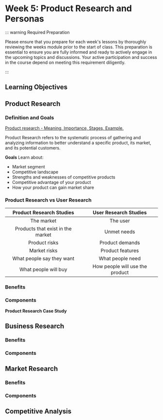 # Week 5: Product Research and Personas

::: warning Required Preparation

Please ensure that you prepare for each week's lessons by thoroughly reviewing the weeks module prior to the start of class. This preparation is essential to ensure you are fully informed and ready to actively engage in the upcoming topics and discussions. Your active participation and success in the course depend on meeting this requirement diligently.

:::

## Learning Objectives

## Product Research

### Definition and Goals

[Product research - Meaning, Importance, Stages, Example.](https://www.mbaskool.com/business-concepts/marketing-and-strategy-terms/8598-product-research.html#3)

Product Research refers to the systematic process of gathering and analyzing information to better understand a specific product, its market, and its potential customers.

**Goals**
Learn about:

- Market segment
- Competitive landscape
- Strengths and weaknesses of competitive products
- Competitive advantage of your product
- How your product can gain market share

### Product Research vs User Research

|     Product Research Studies      |      User Research Studies      |
| :-------------------------------: | :-----------------------------: |
|            The market             |            The user             |
| Products that exist in the market |           Unmet needs           |
|           Product risks           |         Product demands         |
|           Market risks            |        Product features         |
|     What people say they want     |        What people need         |
|       What people will buy        | How people will use the product |

### Benefits

### Components

**Product Research Case Study**

## Business Research

### Benefits

### Components

## Market Research

### Benefits

### Components

## Competitive Analysis
